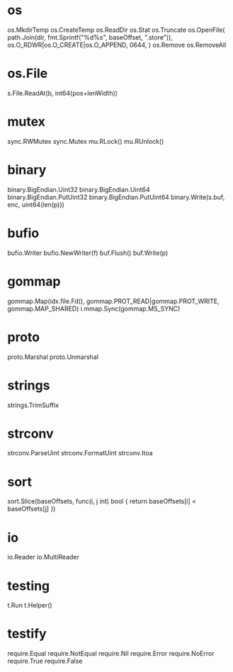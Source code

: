 # os

os.MkdirTemp
os.CreateTemp
os.ReadDir
os.Stat
os.Truncate
os.OpenFile(
		path.Join(dir, fmt.Sprintf("%d%s", baseOffset, ".store")),
		os.O_RDWR|os.O_CREATE|os.O_APPEND,
		0644,
	)
os.Remove
os.RemoveAll

# os.File

s.File.ReadAt(b, int64(pos+lenWidth))

# mutex

sync.RWMutex
sync.Mutex
mu.RLock()
mu.RUnlock()

# binary

binary.BigEndian.Uint32
binary.BigEndian.Uint64
binary.BigEndian.PutUint32
binary.BigEndian.PutUint64
binary.Write(s.buf, enc, uint64(len(p)))

# bufio

bufio.Writer
bufio.NewWriter(f)
buf.Flush()
buf.Write(p)

# gommap

gommap.Map(idx.file.Fd(), gommap.PROT_READ|gommap.PROT_WRITE, gommap.MAP_SHARED)
i.mmap.Sync(gommap.MS_SYNC)

# proto

proto.Marshal
proto.Unmarshal

# strings

strings.TrimSuffix

# strconv

strconv.ParseUint
strconv.FormatUint
strconv.Itoa

# sort

sort.Slice(baseOffsets, func(i, j int) bool {
		return baseOffsets[i] < baseOffsets[j]
	})


# io

io.Reader
io.MultiReader

# testing

t.Run
t.Helper()

# testify

require.Equal
require.NotEqual
require.Nil
require.Error
require.NoError
require.True
require.False
